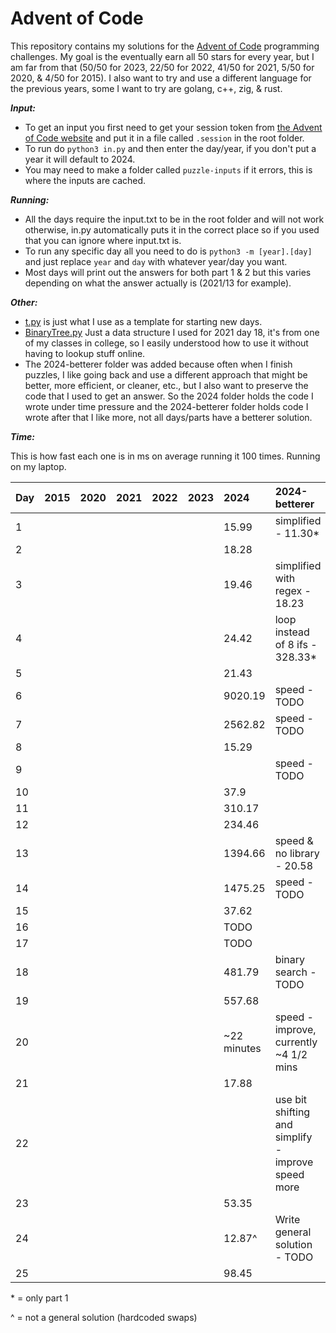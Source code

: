 # Advent of Code

This repository contains my solutions for the [Advent of Code](https://adventofcode.com/) programming challenges.
My goal is the eventually earn all 50 stars for every year, but I am far from that (50/50 for 2023, 22/50 for 2022, 41/50 for 2021, 5/50 for 2020, & 4/50 for 2015).
I also want to try and use a different language for the previous years, some I want to try are golang, c++, zig, & rust.

___Input:___

- To get an input you first need to get your session token from [the Advent of Code website](https://adventofcode.com/) and put it in a file called `.session` in the root folder.
- To run do `python3 in.py` and then enter the day/year, if you don't put a year it will default to 2024.
- You may need to make a folder called `puzzle-inputs` if it errors, this is where the inputs are cached.

___Running:___

- All the days require the input.txt to be in the root folder and will not work otherwise, in.py automatically puts it in the correct place so if you used that you can ignore where input.txt is.
- To run any specific day all you need to do is `python3 -m [year].[day]` and just replace `year` and `day` with whatever year/day you want.
- Most days will print out the answers for both part 1 & 2 but this varies depending on what the answer actually is (2021/13 for example).

___Other:___

- [t.py](t.py) is just what I use as a template for starting new days.
- [BinaryTree.py](2021/BinaryTree.py) Just a data structure I used for 2021 day 18, it's from one of my classes in college, so I easily understood how to use it without having to lookup stuff online.
- The 2024-betterer folder was added because often when I finish puzzles, I like going back and use a different approach that might be better, more efficient, or cleaner, etc., but I also want to preserve the code that I used to get an answer. So the 2024 folder holds the code I wrote under time pressure and the 2024-betterer folder holds code I wrote after that I like more, not all days/parts have a betterer solution.

___Time:___

This is how fast each one is in ms on average running it 100 times.
Running on my laptop.

| Day | 2015 | 2020 | 2021 | 2022 | 2023 | 2024        | 2024-betterer                                      |
|:----|:-----|:-----|:-----|:-----|:-----|:------------|:---------------------------------------------------|
| 1   |      |      |      |      |      | 15.99       | simplified - 11.30*                                |
| 2   |      |      |      |      |      | 18.28       |                                                    |
| 3   |      |      |      |      |      | 19.46       | simplified with regex - 18.23                      |
| 4   |      |      |      |      |      | 24.42       | loop instead of 8 ifs - 328.33*                    |
| 5   |      |      |      |      |      | 21.43       |                                                    |
| 6   |      |      |      |      |      | 9020.19     | speed - TODO                                       |
| 7   |      |      |      |      |      | 2562.82     | speed - TODO                                       |
| 8   |      |      |      |      |      | 15.29       |                                                    |
| 9   |      |      |      |      |      |             | speed - TODO                                       |
| 10  |      |      |      |      |      | 37.9        |                                                    |
| 11  |      |      |      |      |      | 310.17      |                                                    |
| 12  |      |      |      |      |      | 234.46      |                                                    |
| 13  |      |      |      |      |      | 1394.66     | speed & no library - 20.58                         |
| 14  |      |      |      |      |      | 1475.25     | speed - TODO                                       |
| 15  |      |      |      |      |      | 37.62       |                                                    |
| 16  |      |      |      |      |      | TODO        |                                                    |
| 17  |      |      |      |      |      | TODO        |                                                    |
| 18  |      |      |      |      |      | 481.79      | binary search - TODO                               |
| 19  |      |      |      |      |      | 557.68      |                                                    |
| 20  |      |      |      |      |      | ~22 minutes | speed - improve, currently ~4 1/2 mins             |
| 21  |      |      |      |      |      | 17.88       |                                                    |
| 22  |      |      |      |      |      |             | use bit shifting and simplify - improve speed more |
| 23  |      |      |      |      |      | 53.35       |                                                    |
| 24  |      |      |      |      |      | 12.87^      | Write general solution - TODO                      |
| 25  |      |      |      |      |      | 98.45       |                                                    |

\* = only part 1

^ = not a general solution (hardcoded swaps)
